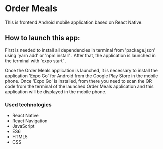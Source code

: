 # Order Meals

This is frontend Android mobile application based on React Native.

## How to launch this app:

First is needed to install all dependencies in terminal from 'package.json' using 'yarn add' or 'npm install' .
After that, the application is launched in the terminal with 'expo start' .

Once the Order Meals application is launched, it is necessary to install the application 'Expo Go' for Android from the Google Play Store in the  mobile phone. Once 'Expo Go' is installed, from there you need to scan the QR code from the terminal of the launched Order Meals application and this application will be displayed in the mobile phone.

### Used technologies

- React Native
- React Navigation
- JavaScript
- ES6
- HTML5
- CSS